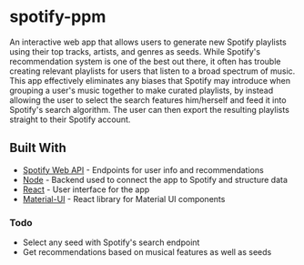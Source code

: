 # spotify-ppm

An interactive web app that allows users to generate new Spotify playlists using their top tracks, artists, and genres as seeds. While Spotify's recommendation system is one of the best out there, it often has trouble creating relevant playlists for users that listen to a broad spectrum of music. This app effectively eliminates any biases that Spotify may introduce when grouping a user's music together to make curated playlists, by instead allowing the user to select the search features him/herself and feed it into Spotify's search algorithm. The user can then export the resulting playlists straight to their Spotify account.


## Built With

* [Spotify Web API](https://developer.spotify.com/documentation/web-api/) - Endpoints for user info and recommendations
* [Node](https://github.com/nodejs/node) - Backend used to connect the app to Spotify and structure data
* [React](https://github.com/facebook/react) - User interface for the app
* [Material-UI](https://github.com/mui-org/material-ui) - React library for Material UI components

### Todo
* Select any seed with Spotify's search endpoint
* Get recommendations based on musical features as well as seeds
